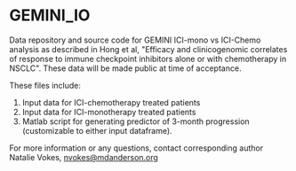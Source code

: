 # GEMINI_IO
Data repository and source code for GEMINI ICI-mono vs ICI-Chemo analysis as described in Hong et al, "Efficacy and clinicogenomic correlates of response to immune checkpoint inhibitors alone or with chemotherapy in NSCLC". These data will be made public at time of acceptance.  

These files include: 
1. Input data for ICI-chemotherapy treated patients
2. Input data for ICI-monotherapy treated patients
3. Matlab script for generating predictor of 3-month progression (customizable to either input dataframe). 

For more information or any questions, contact corresponding author Natalie Vokes, nvokes@mdanderson.org 
